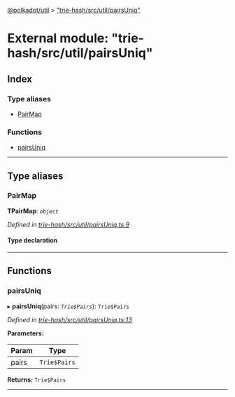 [@polkadot/util](../README.md) > ["trie-hash/src/util/pairsUniq"](../modules/_trie_hash_src_util_pairsuniq_.md)

# External module: "trie-hash/src/util/pairsUniq"

## Index

### Type aliases

* [PairMap](_trie_hash_src_util_pairsuniq_.md#pairmap)

### Functions

* [pairsUniq](_trie_hash_src_util_pairsuniq_.md#pairsuniq)

---

## Type aliases

<a id="pairmap"></a>

###  PairMap

**ΤPairMap**: *`object`*

*Defined in [trie-hash/src/util/pairsUniq.ts:9](https://github.com/polkadot-js/util/blob/7550b44/packages/trie-hash/src/util/pairsUniq.ts#L9)*

#### Type declaration

[index: `string`]: `Trie$Pair`

___

## Functions

<a id="pairsuniq"></a>

###  pairsUniq

▸ **pairsUniq**(pairs: *`Trie$Pairs`*): `Trie$Pairs`

*Defined in [trie-hash/src/util/pairsUniq.ts:13](https://github.com/polkadot-js/util/blob/7550b44/packages/trie-hash/src/util/pairsUniq.ts#L13)*

**Parameters:**

| Param | Type |
| ------ | ------ |
| pairs | `Trie$Pairs` |

**Returns:** `Trie$Pairs`

___

